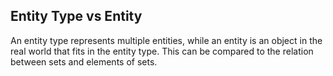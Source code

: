## Entity Type vs Entity
An entity type represents multiple entities, while an entity is an object in the real world that fits in the entity type. This can be compared to the relation between sets and elements of sets.